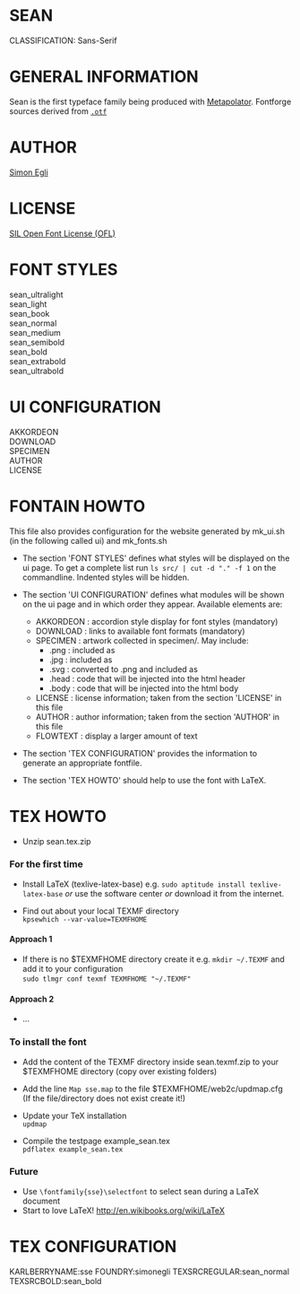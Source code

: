 SEAN
====

CLASSIFICATION: Sans-Serif

GENERAL INFORMATION
===================

Sean is the first typeface family being produced with [Metapolator](http://metapolator.com/).
Fontforge sources derived from [`.otf`](https://github.com/davelab6/font-metapolator-sean)


AUTHOR
======
[Simon Egli](http://www.simonegli.com/)


LICENSE
=======
[SIL Open Font License (OFL)](http://scripts.sil.org/OFL)


FONT STYLES
===========

sean_ultralight    
     sean_light    
sean_book    
sean_normal    
sean_medium    
sean_semibold    
sean_bold    
sean_extrabold    
sean_ultrabold    


UI CONFIGURATION
================

AKKORDEON    
DOWNLOAD     
SPECIMEN     
AUTHOR     
LICENSE    


FONTAIN HOWTO
=============

This file also provides configuration for the website generated by 
mk_ui.sh (in the following called ui) and mk_fonts.sh

- The section 'FONT STYLES' defines what styles will be displayed on the ui 
  page. To get a complete list run `ls src/ | cut -d "." -f 1` on the 
  commandline. Indented styles will be hidden.

- The section 'UI CONFIGURATION' defines what modules will be shown on the ui 
  page and in which order they appear. Available elements are:

  - AKKORDEON :  accordion style display for font styles (mandatory)
  - DOWNLOAD  :  links to available font formats (mandatory)
  - SPECIMEN  :  artwork collected in specimen/. May include:
    - .png    :  included as <img>
    - .jpg    :  included as <img>
    - .svg    :  converted to .png and included as <img>
    - .head   :  code that will be injected into the html header
    - .body   :  code that will be injected into the html body
  - LICENSE   :  license information; 
                 taken from the section 'LICENSE' in this file
  - AUTHOR    :  author information; 
                 taken from the section 'AUTHOR' in this file
  - FLOWTEXT  :  display a larger amount of text        

- The section 'TEX CONFIGURATION' provides the information 
  to generate an appropriate fontfile.

- The section 'TEX HOWTO' should help to use the font
  with LaTeX.


TEX HOWTO
=========

- Unzip sean.tex.zip

### For the first time

- Install LaTeX (texlive-latex-base)
  e.g. `sudo aptitude install texlive-latex-base`
 _or_ use the software center 
 _or_ download it from the internet.

- Find out about your local TEXMF directory    
 `kpsewhich --var-value=TEXMFHOME`    

#### Approach **1**

- If there is no $TEXMFHOME directory create it 
  e.g. `mkdir ~/.TEXMF`
  and add it to your configuration    
 `sudo tlmgr conf texmf TEXMFHOME "~/.TEXMF"`    

#### Approach **2**

- ...


### To install the font

- Add the content of the TEXMF directory inside 
  sean.texmf.zip to your $TEXMFHOME directory
  (copy over existing folders)

- Add the line `Map sse.map` 
  to the file $TEXMFHOME/web2c/updmap.cfg
  (If the file/directory does not exist create it!)

- Update your TeX installation    
 `updmap`    

- Compile the testpage example_sean.tex    
 `pdflatex example_sean.tex`


### Future

- Use `\fontfamily{sse}\selectfont` to select sean
  during a LaTeX document
- Start to love LaTeX!
  http://en.wikibooks.org/wiki/LaTeX


TEX CONFIGURATION
=================
KARLBERRYNAME:sse
FOUNDRY:simonegli
TEXSRCREGULAR:sean_normal
TEXSRCBOLD:sean_bold
